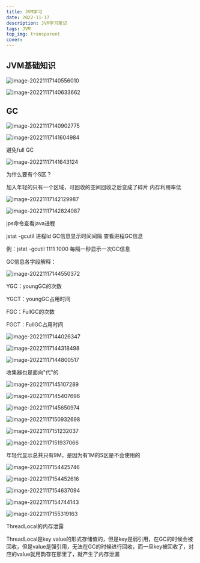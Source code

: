 ```yaml
---
title: JVM学习
date: 2022-11-17
description: JVM学习笔记
tags: JVM
top_img: transparent
cover: 
---
```




## JVM基础知识

![image-20221117140556010](https://cdn.staticaly.com/gh/liushuhuang/PicGo@main/img/image-20221117140556010.png)

![image-20221117140633662](D:\blog\liushuhuang.github.io\source\_posts\image-20221117140633662.png)

## GC

![image-20221117140902775](https://cdn.jsdelivr.net/gh/liushuhuang/PicGo@main/img/image-20221117140902775.png)

![image-20221117141604984](https://cdn.staticaly.com/gh/liushuhuang/PicGo/img/image-20221117141604984.png)

避免full GC





![image-20221117141643124](D:\blog\liushuhuang.github.io\source\_posts\image-20221117141643124.png)

为什么要有个S区？

加入年轻的只有一个区域，可回收的空间回收之后变成了碎片  内存利用率低  





![image-20221117142129987](https://cdn.staticaly.com/gh/liushuhuang/PicGo/img/image-20221117142129987.png)



![image-20221117142824087](https://cdn.staticaly.com/gh/liushuhuang/PicGo/img/image-20221117142824087.png)









jps命令查看java进程

jstat -gcutil   进程Id  GC信息显示时间间隔   查看进程GC信息

例：jstat -gcutil  1111  1000  每隔一秒显示一次GC信息

GC信息各字段解释：

![image-20221117144550372](D:\blog\liushuhuang.github.io\source\_posts\image-20221117144550372.png)



YGC：youngGC的次数

YGCT：youngGC占用时间

FGC：FullGC的次数

FGCT：FullGC占用时间





![image-20221117144026347](D:\blog\liushuhuang.github.io\source\_posts\image-20221117144026347.png)





![image-20221117144318498](D:\blog\liushuhuang.github.io\source\_posts\image-20221117144318498.png)







![image-20221117144800517](D:\blog\liushuhuang.github.io\source\_posts\image-20221117144800517.png)

收集器也是面向"代"的







![image-20221117145107289](D:\blog\liushuhuang.github.io\source\_posts\image-20221117145107289.png)







![image-20221117145407696](D:\blog\liushuhuang.github.io\source\_posts\image-20221117145407696.png)

![image-20221117145650974](D:\blog\liushuhuang.github.io\source\_posts\image-20221117145650974.png)

![image-20221117150932698](D:\blog\liushuhuang.github.io\source\_posts\image-20221117150932698.png)

![image-20221117151232037](D:\blog\liushuhuang.github.io\source\_posts\image-20221117151232037.png)

![image-20221117151937066](D:\blog\liushuhuang.github.io\source\_posts\image-20221117151937066.png)

年轻代显示总共只有9M，是因为有1M的S区是不会使用的





![image-20221117154425746](D:\blog\liushuhuang.github.io\source\_posts\image-20221117154425746.png)

![image-20221117154452616](D:\blog\liushuhuang.github.io\source\_posts\image-20221117154452616.png)

![image-20221117154637094](D:\blog\liushuhuang.github.io\source\_posts\image-20221117154637094.png)

![image-20221117154744143](D:\blog\liushuhuang.github.io\source\_posts\image-20221117154744143.png)

![image-20221117155319163](D:\blog\liushuhuang.github.io\source\_posts\image-20221117155319163.png)





ThreadLocal的内存泄露

ThreadLocal是key value的形式存储值的，但是key是弱引用，在GC的时候会被回收，但是value是强引用，无法在GC的时候进行回收，而一旦key被回收了，对应的value就用韵存在那里了，就产生了内存泄漏